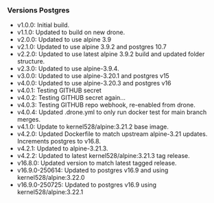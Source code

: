 ### Versions  Postgres
* v1.0.0:  Initial build.
* v1.1.0:  Updated to build on new drone.
* v2.0.0:  Updated to use alpine 3.9
* v2.1.0:  Updated to use alpine 3.9.2 and postgres 10.7
* v2.2.0:  Updated to use latest alpine 3.9.2 build and updated folder structure.
* v2.3.0:  Updated to use alpine-3.9.4.
* v3.0.0:  Updated to use alpine-3.20.1 and postgres v15
* v4.0.0:  Updated to use alpine-3.20.3 and postgres v16
* v4.0.1:  Testing GITHUB secret
* v4.0.2:  Testing GITHUB secret again...
* v4.0.3:  Testing GITHUB repo webhook, re-enabled from drone.
* v4.0.4:  Updated .drone.yml to only run docker test for main branch merges.
* v4.1.0:  Update to kernel528/alpine:3.21.2 base image.
* v4.2.0:  Updated Dockerfile to match upstream alpine-3.21 updates.  Increments postgres to v16.8.
* v4.2.1:  Updated to alpine-3.21.3. 
* v4.2.2:  Updated to latest kernel528/alpine:3.21.3 tag release.
* v16.8.0: Updated version to match latest tagged release. 
* v16.9.0-250614: Updated to postgres v16.9 and using kernel528/alpine:3.22.0
* v16.9.0-250725: Updated to postgres v16.9 using kernel528/alpine:3.22.1